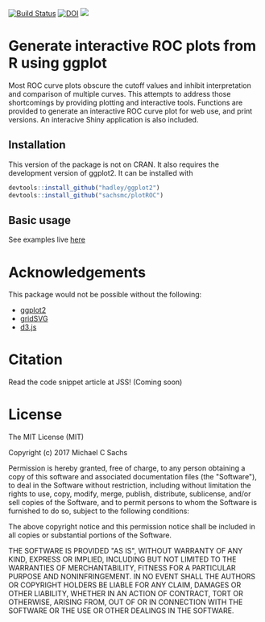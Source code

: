 
[![Build Status](https://travis-ci.org/sachsmc/plotROC.png?branch=master)](https://travis-ci.org/sachsmc/plotROC)
[![DOI](https://zenodo.org/badge/9473/sachsmc/plotROC.svg)](http://dx.doi.org/10.5281/zenodo.14678)
[![](http://cranlogs.r-pkg.org/badges/plotROC)](https://CRAN.R-project.org/package=plotROC)

# Generate interactive ROC plots from R using ggplot

Most ROC curve plots obscure the cutoff values and inhibit
    interpretation and comparison of multiple curves. This attempts to address
    those shortcomings by providing plotting and interactive tools. Functions
    are provided to generate an interactive ROC curve plot for web use, and
    print versions. An interacive Shiny application is also included.
    
## Installation

This version of the package is not on CRAN. It also requires the development version of ggplot2. It can be installed with

```r
devtools::install_github("hadley/ggplot2")
devtools::install_github("sachsmc/plotROC")
```

## Basic usage

See examples live [here](http://sachsmc.github.io/plotROC)

# Acknowledgements

This package would not be possible without the following:

  - [ggplot2](http://ggplot2.org/)
  - [gridSVG](http://sjp.co.nz/projects/gridsvg/)
  - [d3.js](http://d3js.org)
  
# Citation

Read the code snippet article at JSS! (Coming soon)
  
# License
The MIT License (MIT)

Copyright (c) 2017 Michael C Sachs

Permission is hereby granted, free of charge, to any person obtaining a copy
of this software and associated documentation files (the "Software"), to deal
in the Software without restriction, including without limitation the rights
to use, copy, modify, merge, publish, distribute, sublicense, and/or sell
copies of the Software, and to permit persons to whom the Software is
furnished to do so, subject to the following conditions:

The above copyright notice and this permission notice shall be included in
all copies or substantial portions of the Software.

THE SOFTWARE IS PROVIDED "AS IS", WITHOUT WARRANTY OF ANY KIND, EXPRESS OR
IMPLIED, INCLUDING BUT NOT LIMITED TO THE WARRANTIES OF MERCHANTABILITY,
FITNESS FOR A PARTICULAR PURPOSE AND NONINFRINGEMENT. IN NO EVENT SHALL THE
AUTHORS OR COPYRIGHT HOLDERS BE LIABLE FOR ANY CLAIM, DAMAGES OR OTHER
LIABILITY, WHETHER IN AN ACTION OF CONTRACT, TORT OR OTHERWISE, ARISING FROM,
OUT OF OR IN CONNECTION WITH THE SOFTWARE OR THE USE OR OTHER DEALINGS IN
THE SOFTWARE.


  
